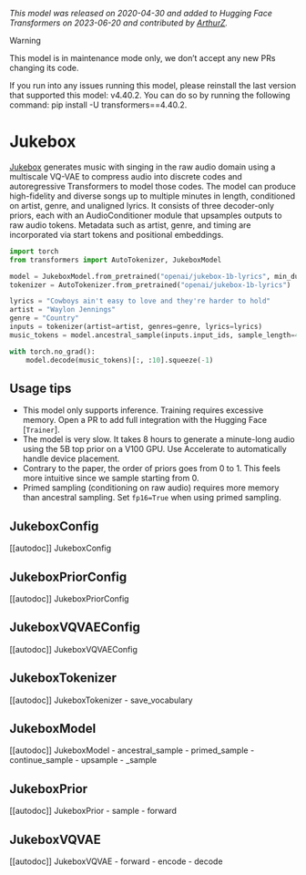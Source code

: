 <!--Copyright 2022 The HuggingFace Team. All rights reserved.

Licensed under the Apache License, Version 2.0 (the "License"); you may not use this file except in compliance with
the License. You may obtain a copy of the License at

http://www.apache.org/licenses/LICENSE-2.0

Unless required by applicable law or agreed to in writing, software distributed under the License is distributed on
an "AS IS" BASIS, WITHOUT WARRANTIES OR CONDITIONS OF ANY KIND, either express or implied. See the License for the
specific language governing permissions and limitations under the License.

⚠️ Note that this file is in Markdown but contain specific syntax for our doc-builder (similar to MDX) that may not be
rendered properly in your Markdown viewer.

-->
*This model was released on 2020-04-30 and added to Hugging Face Transformers on 2023-06-20 and contributed by [ArthurZ](https://huggingface.co/ArthurZ).*

> [!WARNING]
> This model is in maintenance mode only, we don’t accept any new PRs changing its code.
>
> If you run into any issues running this model, please reinstall the last version that supported this model: v4.40.2. You can do so by running the following command: pip install -U transformers==4.40.2.

# Jukebox

[Jukebox](https://huggingface.co/papers/2005.00341) generates music with singing in the raw audio domain using a multiscale VQ-VAE to compress audio into discrete codes and autoregressive Transformers to model those codes. The model can produce high-fidelity and diverse songs up to multiple minutes in length, conditioned on artist, genre, and unaligned lyrics. It consists of three decoder-only priors, each with an AudioConditioner module that upsamples outputs to raw audio tokens. Metadata such as artist, genre, and timing are incorporated via start tokens and positional embeddings.

<hfoptions id="usage">
<hfoption id="Jukebox">

```py
import torch
from transformers import AutoTokenizer, JukeboxModel

model = JukeboxModel.from_pretrained("openai/jukebox-1b-lyrics", min_duration=0, dtype="auto").eval()
tokenizer = AutoTokenizer.from_pretrained("openai/jukebox-1b-lyrics")

lyrics = "Cowboys ain't easy to love and they're harder to hold"
artist = "Waylon Jennings"
genre = "Country"
inputs = tokenizer(artist=artist, genres=genre, lyrics=lyrics)
music_tokens = model.ancestral_sample(inputs.input_ids, sample_length=400)

with torch.no_grad():
    model.decode(music_tokens)[:, :10].squeeze(-1)
```

</hfoption>
</hfoptions>

## Usage tips

- This model only supports inference. Training requires excessive memory. Open a PR to add full integration with the Hugging Face [`Trainer`].
- The model is very slow. It takes 8 hours to generate a minute-long audio using the 5B top prior on a V100 GPU. Use Accelerate to automatically handle device placement.
- Contrary to the paper, the order of priors goes from 0 to 1. This feels more intuitive since we sample starting from 0.
- Primed sampling (conditioning on raw audio) requires more memory than ancestral sampling. Set `fp16=True` when using primed sampling.

## JukeboxConfig

[[autodoc]] JukeboxConfig

## JukeboxPriorConfig

[[autodoc]] JukeboxPriorConfig

## JukeboxVQVAEConfig

[[autodoc]] JukeboxVQVAEConfig

## JukeboxTokenizer

[[autodoc]] JukeboxTokenizer
    - save_vocabulary

## JukeboxModel

[[autodoc]] JukeboxModel
    - ancestral_sample
    - primed_sample
    - continue_sample
    - upsample
    - _sample

## JukeboxPrior

[[autodoc]] JukeboxPrior
    - sample
    - forward

## JukeboxVQVAE

[[autodoc]] JukeboxVQVAE
    - forward
    - encode
    - decode

